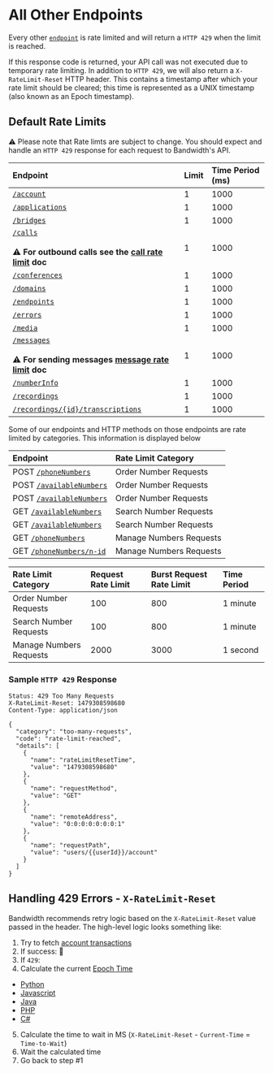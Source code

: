 # All Other Endpoints

Every other [`endpoint`](/methods/restApi.md) is rate limited and will return a `HTTP 429` when the limit is reached.

If this response code is returned, your API call was not executed due to temporary rate limiting. In addition to `HTTP 429`, we will also return a `X-RateLimit-Reset` HTTP header. This contains a timestamp after which your rate limit should be cleared; this time is represented as a UNIX timestamp (also known as an Epoch timestamp).

## Default Rate Limits

⚠️ Please note that Rate limts are subject to change. You should expect and handle an `HTTP 429` response for each request to Bandwidth's API.

| Endpoint                                                                                                                       | Limit | Time Period (ms) |
|:-------------------------------------------------------------------------------------------------------------------------------|:------|:-----------------|
| [`/account`](/methods/account/account.md)                                                                                       | 1     | 1000             |
| [`/applications`](/methods/applications/applications.md)                                                                        | 1     | 1000             |
| [`/bridges`](/methods/bridges/bridges.md)                                                                                       | 1     | 1000             |
| [`/calls`](/methods/calls/calls.md) <br><br> ⚠️ **For outbound calls see the [call rate limit](callRateLimits.md) doc**         | 1     | 1000             |
| [`/conferences`](/methods/conferences/conferences.md)                                                                           | 1     | 1000             |
| [`/domains`](/methods/domains/domains.md)                                                                                       | 1     | 1000             |
| [`/endpoints`](/methods/endpoints/endpoints.md)                                                                                 | 1     | 1000             |
| [`/errors`](/methods/errors/errors.md)                                                                                          | 1     | 1000             |
| [`/media`](/methods/media/media.md)                                                                                             | 1     | 1000             |
| [`/messages`](/methods/messages/messages.md)<br><br> ⚠️ **For sending messages [message rate limit](messageRateLimits.md) doc** | 1     | 1000             |
| [`/numberInfo`](/methods/numberInfo/numberInfo.md)                                                                              | 1     | 1000             |
| [`/recordings`](/methods/recordings/recordings.md)                                                                              | 1     | 1000             |
| [`/recordings/{id}/transcriptions`](/methods/transcriptions/transcriptions.md)                                                  | 1     | 1000             |

Some of our endpoints and HTTP methods on those endpoints are rate limited by categories. This information is displayed below

| Endpoint          | Rate Limit Category              | 
|:---|:---|
| POST [`/phoneNumbers`](/methods/phoneNumbers/phoneNumbers.md) | Order Number Requests | 
| POST [`/availableNumbers`](/methods/availableNumbers/postAvailableNumbersLocal.md) | Order Number Requests |
| POST [`/availableNumbers`](/methods/availableNumbers/postAvailableNumbersTollFree.md) | Order Number Requests |
| GET [`/availableNumbers`](/methods/availableNumbers/getAvailableNumbersLocal.md) | Search Number Requests |
| GET [`/availableNumbers`](/methods/availableNumbers/getAvailableNumbersTollFree.md) | Search Number Requests |
| GET [`/phoneNumbers`](/methods/phoneNumbers/phoneNumbers.md) | Manage Numbers Requests |
| GET [`/phoneNumbers/n-id`](/methods/phoneNumbers/getPhoneNumbersNumberId.md) | Manage Numbers Requests |

| Rate Limit Category | Request Rate Limit | Burst Request Rate Limit | Time Period |
|:--|:--|:--|:--|
| Order Number Requests | 100 | 800 | 1 minute |
| Search Number Requests | 100 | 800 | 1 minute |
| Manage Numbers Requests | 2000 | 3000 | 1 second |

### Sample `HTTP 429` Response

```http
Status: 429 Too Many Requests
X-RateLimit-Reset: 1479308598680
Content-Type: application/json

{
  "category": "too-many-requests",
  "code": "rate-limit-reached",
  "details": [
    {
      "name": "rateLimitResetTime",
      "value": "1479308598680"
    },
    {
      "name": "requestMethod",
      "value": "GET"
    },
    {
      "name": "remoteAddress",
      "value": "0:0:0:0:0:0:0:1"
    },
    {
      "name": "requestPath",
      "value": "users/{{userId}}/account"
    }
  ]
}
```

## Handling 429 Errors - `X-RateLimit-Reset`

Bandwidth recommends retry logic based on the `X-RateLimit-Reset` value passed in the header.  The high-level logic looks something like:

1. Try to fetch [account transactions](../methods/account/getAccountTransactions.md)
2. If success: 🎉
3. If `429`:
4. Calculate the current [Epoch Time](https://en.wikipedia.org/wiki/Unix_time)
  * [Python](https://docs.python.org/3.6/library/time.html)
  * [Javascript](https://developer.mozilla.org/en-US/docs/Web/JavaScript/Reference/Global_Objects/Date/now)
  * [Java](https://docs.oracle.com/javase/8/docs/api/java/time/Instant.html)
  * [PHP](http://php.net/manual/en/function.time.php)
  * <a href="https://msdn.microsoft.com/en-us/library/system.datetimeoffset.tounixtimeseconds(v=vs.110).aspx">C#</a>
5. Calculate the time to wait in MS (`X-RateLimit-Reset` - `Current-Time` = `Time-to-Wait`)
6. Wait the calculated time
7. Go back to step #1

